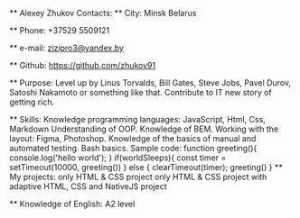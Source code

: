 ** Alexey Zhukov
Contacts:
** City:
Minsk Belarus

** Phone:
+37529 5509121

** e-mail:
zizipro3@yandex.by

** Github:
https://github.com/zhukov91

** Purpose:
Level up by Linus Torvalds, Bill Gates, Steve Jobs, Pavel Durov, Satoshi Nakamoto or something like that. Contribute to IT new story of getting rich.

** Skills:
Knowledge programming languages:
JavaScript,
Html,
Css,
Markdown
Understanding of OOP.
Knowledge of BEM.
Working with the layout:
Figma,
Photoshop.
Knowledge of the basics of manual and automated testing.
Bash basics.
Sample code:
function greeting(){
  console.log('hello world');
}
if(worldSleeps){
  const timer = setTimeout(10000, greeting())
} else {
  clearTimeout(timer);
  greeting()
}
** My projects:
only HTML & CSS project
only HTML & CSS project with adaptive
HTML, CSS and NativeJS project

** Knowledge of English:
A2 level